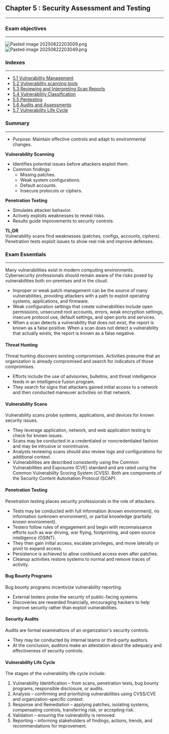 ## Chapter 5 : Security Assessment and Testing
---

### Exam objectives 
---
![Pasted image 20250822203009.png](Pasted%20image%2020250822203009.png)
![Pasted image 20250822203049.png](Pasted%20image%2020250822203049.png)

### Indexes
---
- [5.1 Vulnerability Management](5.1%20Vulnerability%20Management.md)
- [5.2 Vulnerability scanning tools](5.2%20Vulnerability%20scanning%20tools.md)
- [5.3 Reviewing and Interpreting Scan Reports](5.3%20Reviewing%20and%20Interpreting%20Scan%20Reports.md)
- [5.4 Vulnerability Classification](5.4%20Vulnerability%20Classification.md)
- [5.5 Pentesting](5.5%20Pentesting.md)
- [5.6 Audits and Assessments](5.6%20Audits%20and%20Assessments.md)
- [5.7 Vulnerability Life Cycle](5.7%20Vulnerability%20Life%20Cycle.md)


### Summary 
---
- Purpose: Maintain effective controls and adapt to environmental changes.

**Vulnerability Scanning**

- Identifies potential issues before attackers exploit them.
- Common findings:
    - Missing patches.
    - Weak system configurations.
    - Default accounts.
    - Insecure protocols or ciphers.

**Penetration Testing**
- Simulates attacker behavior.
- Actively exploits weaknesses to reveal risks.
- Results guide improvements to security controls.

**TL;DR**  
Vulnerability scans find weaknesses (patches, configs, accounts, ciphers). Penetration tests exploit issues to show real risk and improve defenses.

### Exam Essentials
---
Many vulnerabilities exist in modern computing environments. Cybersecurity professionals should remain aware of the risks posed by vulnerabilities both on-premises and in the cloud.

- Improper or weak patch management can be the source of many vulnerabilities, providing attackers with a path to exploit operating systems, applications, and firmware.
- Weak configuration settings that create vulnerabilities include open permissions, unsecured root accounts, errors, weak encryption settings, insecure protocol use, default settings, and open ports and services.
- When a scan detects a vulnerability that does not exist, the report is known as a false positive. When a scan does not detect a vulnerability that actually exists, the report is known as a false negative.

#### Threat Hunting
Threat hunting discovers existing compromises. Activities presume that an organization is already compromised and search for indicators of those compromises. 
- Efforts include the use of advisories, bulletins, and threat intelligence feeds in an intelligence fusion program.
- They search for signs that attackers gained initial access to a network and then conducted maneuver activities on that network.

#### Vulnerability Scans
Vulnerability scans probe systems, applications, and devices for known security issues. 
- They leverage application, network, and web application testing to check for known issues. 
- Scans may be conducted in a credentialed or noncredentialed fashion and may be intrusive or nonintrusive.
- Analysts reviewing scans should also review logs and configurations for additional context.
- Vulnerabilities are described consistently using the Common Vulnerabilities and Exposures (CVE) standard and are rated using the Common Vulnerability Scoring System (CVSS). Both are components of the Security Content Automation Protocol (SCAP).

#### Penetration Testing
Penetration testing places security professionals in the role of attackers. 
- Tests may be conducted with full information (known environment), no information (unknown environment), or partial knowledge (partially known environment).
- Testers follow rules of engagement and begin with reconnaissance efforts such as war driving, war flying, footprinting, and open source intelligence (OSINT).
- They then gain initial access, escalate privileges, and move laterally or pivot to expand access.
- Persistence is achieved to allow continued access even after patches.
- Cleanup activities restore systems to normal and remove traces of activity.

#### Bug Bounty Programs
Bug bounty programs incentivize vulnerability reporting. 
- External testers probe the security of public-facing systems.
- Discoveries are rewarded financially, encouraging hackers to help improve security rather than exploit vulnerabilities.

#### Security Audits
Audits are formal examinations of an organization's security controls. 
- They may be conducted by internal teams or third-party auditors.
- At the conclusion, auditors make an attestation about the adequacy and effectiveness of security controls.

#### Vulnerability Life Cycle
The stages of the vulnerability life cycle include:

1. Vulnerability Identification – from scans, penetration tests, bug bounty programs, responsible disclosure, or audits.  
2. Analysis – confirming and prioritizing vulnerabilities using CVSS/CVE and organization-specific context.  
3. Response and Remediation – applying patches, isolating systems, compensating controls, transferring risk, or accepting risk.  
4. Validation – ensuring the vulnerability is removed.  
5. Reporting – informing stakeholders of findings, actions, trends, and recommendations for improvement.  